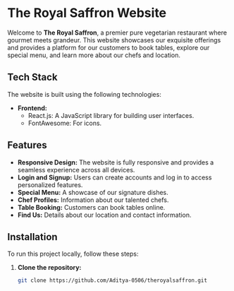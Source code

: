 # The Royal Saffron Website

Welcome to **The Royal Saffron**, a premier pure vegetarian restaurant where gourmet meets grandeur. This website showcases our exquisite offerings and provides a platform for our customers to book tables, explore our special menu, and learn more about our chefs and location.

## Tech Stack

The website is built using the following technologies:

- **Frontend:**
  - React.js: A JavaScript library for building user interfaces.
  - FontAwesome: For icons.

## Features

- **Responsive Design:** The website is fully responsive and provides a seamless experience across all devices.
- **Login and Signup:** Users can create accounts and log in to access personalized features.
- **Special Menu:** A showcase of our signature dishes.
- **Chef Profiles:** Information about our talented chefs.
- **Table Booking:** Customers can book tables online.
- **Find Us:** Details about our location and contact information.

## Installation

To run this project locally, follow these steps:

1. **Clone the repository:**
   ```bash
   git clone https://github.com/Aditya-0506/theroyalsaffron.git
